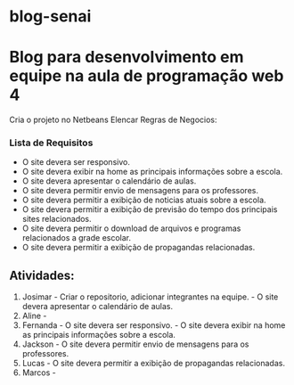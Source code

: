 # blog-senai
<h1>Blog para desenvolvimento em equipe na aula de programação web 4</h1>

Cria o projeto no Netbeans
Elencar Regras de Negocios:

<h3>Lista de Requisitos</h3>
<ul>
<li>
O site devera ser responsivo.
</li>
<li>
O site devera exibir na home as principais informações sobre a escola.
</li>
<li>
O site devera apresentar o calendário de aulas.
</li>
<li>
O site devera permitir envio de mensagens para os professores.
</li>
<li>
O site devera permitir a exibição de noticias atuais sobre a escola.
</li>
<li>
O site devera permitir a exibição de previsão do tempo dos principais sites relacionados.
</li>
<li>
O site devera permitir o download de arquivos e programas relacionados a grade escolar.
</li>
<li>
O site devera permitir a exibição de propagandas relacionadas.
</li>
</ul>

<h2>Atividades:</h2>
<ol>
<li>
Josimar - Criar o repositorio, adicionar integrantes na equipe. - O site devera apresentar o calendário de aulas.
</li>
<li>
Aline - 
</li>
<li>
Fernanda - O site devera ser responsivo. - O site devera exibir na home as principais informações sobre a escola.
</li>
<li>
Jackson - O site devera permitir envio de mensagens para os professores.
</li>
<li>
Lucas - O site devera permitir a exibição de propagandas relacionadas.
</li>
<li>
Marcos -
</ol>